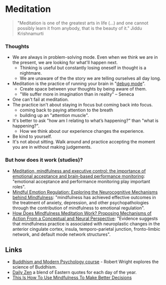 # Meditation

> "Meditation is one of the greatest arts in life \(...\) and one cannot possibly learn it from anybody, that is the beauty of it." Jiddu Krishnamurti

### Thoughts

* We are always in problem-solving mode. Even when we think we are in the present, we are looking for what'll happen next.
  * Thinking is useful but constantly losing oneself in thought is a nightmare.
  * We are unaware of the the story we are telling ourselves all day long.
* Meditation is the practice of running your brain in "[debug mode](https://en.wikipedia.org/wiki/Debug_menu)". 
  * Create space between your thoughts by being aware of them.
  * "We suffer more in imagination than in reality" – Seneca
* One can't fail at meditation.
* The practice isn't about staying in focus but coming back into focus.
  * coming back to paying attention to the breath
  * building up an "attention muscle".
* It's better to ask "how am I relating to what’s happening?" than "what is happening?".
  * How we think about our experience changes the experience.
* Be kind to yourself.
* It's not about sitting. Walk around and practice accepting the moment you are in without making judgements.

### But how does it work (studies)?

* [Meditation, mindfulness and executive control: the importance of emotional acceptance and brain-based performance monitoring](https://academic.oup.com/scan/article/8/1/85/1694475): "emotional acceptance and performance monitoring play important roles".
* [Mindful Emotion Regulation: Exploring the Neurocognitive Mechanisms behind Mindfulness](https://www.hindawi.com/journals/bmri/2015/670724/): "mindfulness has achieved effective outcomes in the treatment of anxiety, depression, and other psychopathologies through the contribution of mindfulness to emotional regulation".
* [How Does Mindfulness Meditation Work? Proposing Mechanisms of Action From a Conceptual and Neural Perspective](https://www.ncbi.nlm.nih.gov/pubmed/26168376): "Evidence suggests that mindfulness practice is associated with neuroplastic changes in the anterior cingulate cortex, insula, temporo-parietal junction, fronto-limbic network, and default mode network structures".

## Links

* [Buddhism and Modern Psychology course](https://www.coursera.org/learn/science-of-meditation) - Robert Wright explores the science of Buddhism.
* [Daily Zen](https://www.dailyzen.com/) a blend of Eastern quotes for each day of the year.
* [This Is How To Use Mindfulness To Make Better Decisions](https://www.bakadesuyo.com/2017/12/make-better-decisions/)

